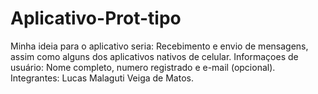 # Aplicativo-Prot-tipo
Minha ideia para o aplicativo seria:
Recebimento e envio de mensagens, assim como alguns dos aplicativos nativos de celular.
Informaçoes de usuário: Nome completo, numero registrado e e-mail (opcional).
Integrantes: Lucas Malaguti Veiga de Matos.
